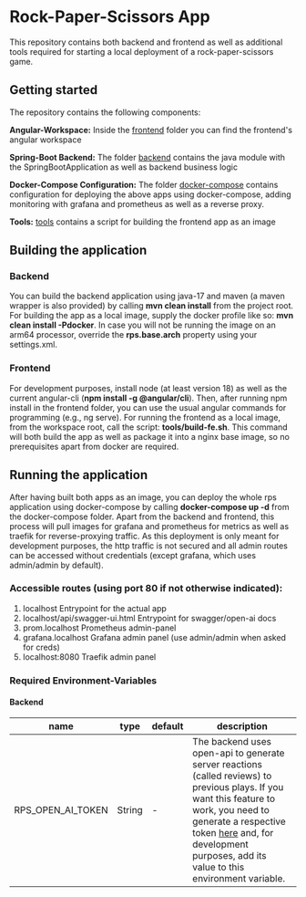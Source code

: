 # Rock-Paper-Scissors App
This repository contains both backend and frontend as well as additional tools 
required for starting a local deployment of a rock-paper-scissors game.

## Getting started

The repository contains the following components:

__Angular-Workspace:__ Inside the [frontend](frontend) folder you can find the frontend's angular workspace

__Spring-Boot Backend:__ The folder [backend](backend) contains the java module with the SpringBootApplication as well as backend business logic

__Docker-Compose Configuration:__ The folder [docker-compose](docker-compose) contains configuration for deploying the above apps using docker-compose, adding monitoring with grafana and prometheus as well as a reverse proxy.

__Tools:__ [tools](tools) contains a script for building the frontend app as an image

## Building the application

### Backend
You can build the backend application using java-17 and maven (a maven wrapper is also provided)
by calling __mvn clean install__ from the project root.
For building the app as a local image, supply the docker profile like so: __mvn clean install -Pdocker__.
In case you will not be running the image on an arm64 processor, override the __rps.base.arch__ property using your settings.xml.

### Frontend
For development purposes, install node (at least version 18) as well as the current angular-cli (__npm install -g @angular/cli__).
Then, after running npm install in the frontend folder, you can use the usual angular commands for programming (e.g., ng serve).
For running the frontend as a local image, from the workspace root, call the script: __tools/build-fe.sh__.
This command will both build the app as well as package it into a nginx base image, so no prerequisites apart from docker are required.

## Running the application

After having built both apps as an image, you can deploy the whole rps application using docker-compose by calling __docker-compose up -d__ from the docker-compose folder.
Apart from the backend and frontend, this process will pull images for grafana and prometheus for metrics as well as traefik for reverse-proxying traffic.
As this deployment is only meant for development purposes, the http traffic is not secured and all admin routes can be accessed without credentials (except grafana, which uses admin/admin by default).

### Accessible routes (using port 80 if not otherwise indicated):

1. localhost Entrypoint for the actual app
2. localhost/api/swagger-ui.html Entrypoint for swagger/open-ai docs
3. prom.localhost Prometheus admin-panel
4. grafana.localhost Grafana admin panel (use admin/admin when asked for creds)
5. localhost:8080 Traefik admin panel

### Required Environment-Variables

#### Backend

| name              | type   | default | description                                                                                                                                                                                                                                                                                          |
|-------------------|--------|---------|------------------------------------------------------------------------------------------------------------------------------------------------------------------------------------------------------------------------------------------------------------------------------------------------------|
| RPS_OPEN_AI_TOKEN | String | -       | The backend uses open-api to generate server reactions (called reviews) to previous plays. If you want this feature to work, you need to generate a respective token [here](https://platform.openai.com/account/api-keys) and, for development purposes, add its value to this environment variable. |







